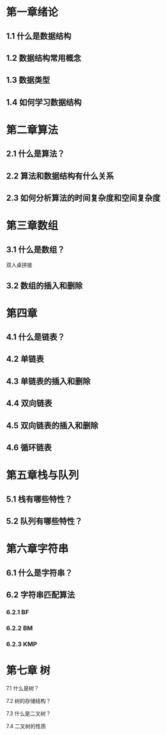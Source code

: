 # 第一章绪论

## 1.1 什么是数据结构

## 1.2 数据结构常用概念

## 1.3 数据类型

## 1.4 如何学习数据结构

# 第二章算法

## 2.1 什么是算法？

## 2.2 算法和数据结构有什么关系

## 2.3 如何分析算法的时间复杂度和空间复杂度

# 第三章数组

## 3.1 什么是数组？

双人桌拼接

## 3.2 数组的插入和删除

# 第四章

## 4.1 什么是链表？

## 4.2 单链表

## 4.3 单链表的插入和删除

## 4.4 双向链表

## 4.5 双向链表的插入和删除

## 4.6 循环链表

# 第五章栈与队列

## 5.1 栈有哪些特性？

## 5.2 队列有哪些特性？

# 第六章字符串

## 6.1 什么是字符串？

## 6.2 字符串匹配算法

### 6.2.1 BF

### 6.2.2 BM

### 6.2.3 KMP

# 第七章 树

7.1 什么是树？

7.2 树的存储结构？

7.3 什么是二叉树？

7.4 二叉树的性质









